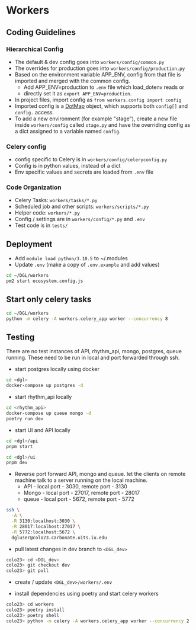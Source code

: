 # Workers

## Coding Guidelines

### Hierarchical Config

- The default & dev config goes into `workers/config/common.py`
- The overrides for production goes into `workers/config/production.py`
- Based on the environment variable APP_ENV, config from that file is imported and merged with the common config.
  - Add APP_ENV=production to `.env` file which load_dotenv reads or
  - directly set it as `export APP_ENV=production`.
- In project files, import config as `from workers.config import config`
- Imported config is a [DotMap](https://pypi.org/project/dotmap/) object, which supports both `config[]` and `config.`
  access.
- To add a new environment (for example "stage"), create a new file inside `workers/config` called `stage.py` and have
  the overriding config as a dict assigned to a variable named `config`.

### Celery config

- config specific to Celery is in `workers/config/celeryconfig.py`
- Config is in python values, instead of a dict
- Env specific values and secrets are loaded from `.env` file

### Code Organization

- Celery Tasks: `workers/tasks/*.py`
- Scheduled job and other scripts: `workers/scripts/*.py`
- Helper code: `workers/*.py`
- Config / settings are in `workers/config/*.py` and `.env`
- Test code is in `tests/`

## Deployment

- Add `module load python/3.10.5` to ~/.modules
- Update `.env` (make a copy of `.env.example` and add values)

```bash
cd ~/DGL/workers
pm2 start ecosystem.config.js
```

## Start only celery tasks

```bash
cd ~/DGL/workers
python -m celery -A workers.celery_app worker --concurrency 8
```

## Testing

There are no test instances of API, rhythm_api, mongo, postgres, queue running.
These need to be run in local and port forwarded through ssh.

- start postgres locally using docker

```bash
cd <dgl>
docker-compose up postgres -d
```

- start rhythm_api locally

```bash
cd <rhythm_api>
docker-compose up queue mongo -d
poetry run dev
```

- start UI and API locally

```bash
cd <dgl>/api
pnpm start
```

```bash
cd <dgl>/ui
pnpm dev
```

- Reverse port forward API, mongo and queue. let the clients on remote machine talk to a server
  running on the local machine.
  - API - local port - 3030, remote port - 3130
  - Mongo - local port - 27017, remote port - 28017
  - queue - local port - 5672, remote port - 5772

```bash
ssh \
  -A \
  -R 3130:localhost:3030 \
  -R 28017:localhost:27017 \
  -R 5772:localhost:5672 \
  dgluser@colo23.carbonate.uits.iu.edu
```

- pull latest changes in dev branch to `<DGL_dev>`

```bash
colo23> cd <DGL_dev>
colo23> git checkout dev
colo23> git pull
```

- create / update `<DGL_dev>/workers/.env`

- install dependencies using poetry and start celery workers

```bash
colo23> cd workers
colo23> poetry install
colo23> poetry shell
colo23> python -m celery -A workers.celery_app worker --concurrency 2
```


